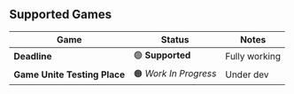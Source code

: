 ##  Supported Games

|  Game                       |  Status        |  Notes         |
|------------------------------|------------------|------------------|
| **Deadline**                 | 🟢 **Supported** | Fully working  |
| **Game Unite Testing Place** | 🟠 *Work In Progress* | Under dev      |
